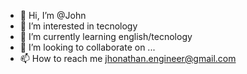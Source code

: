 - 👋 Hi, I’m @John
- 👀 I’m interested in tecnology
- 🌱 I’m currently learning english/tecnology
- 💞️ I’m looking to collaborate on ...
- 📫 How to reach me jhonathan.engineer@gmail.com

<!---
John/John is a ✨ special ✨ repository because its `README.md` (this file) appears on your GitHub profile.
You can click the Preview link to take a look at your changes.
--->
